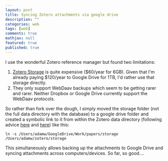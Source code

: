 ```yaml
---
layout: post
title: Syncing Zotero attachments via google drive
description: ""
categories: web
tags: [web]
comments: true
mathjax: null
featured: true
published: true
---
```


I use the wonderful Zotero reference manager but found two limitations:

1. [Zotero Storage](https://www.zotero.org/support/storage) is quite expensive ($60/year for 6GB).  Given that I'm already paying $120/year to Google Drive for 1TB, I'd rather use that storage directly.
2. They only support WebDaav backups which seem to be getting rarer and rarer.  Neither Dropbox or Google Drive currently support the WebDaav protocols.

So rather than fork over the dough, I simply moved the storage folder (not the full data directory with the database) to a google drive folder and created a symbolic link to it from within the Zotero data directory (following advice [here](https://zotpad.uservoice.com/knowledgebase/articles/103395-what-is-a-symbolic-link-and-why-should-i-use-one-w) and [here](https://forums.zotero.org/discussion/16827/standalone-dropbox-sync/)) like this:

```ln -s /Users/adamw/GoogleDrive/Work/papers/storage /Users/adamw/zotero/storage```

This simultaneously allows backing up the attachments to Google Drive and syncing attachments across computers/devices.  So far, so good....  